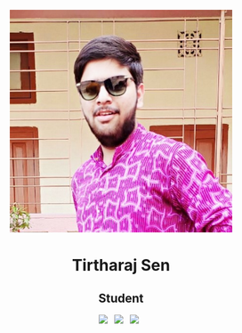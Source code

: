 <p align="center">
<img src="img/tirtharaj.jpg" height="400">

<h1 align="center">Tirtharaj Sen</h1>

<h2 align="center">Student</h2>

<p align='center'>
  <a href="mailto:tapastirthasen@gmail.com"><img height="50" src="img/gmail.png?raw=true"></a>&nbsp;&nbsp;
  <a href="https://www.linkedin.com/in/tirtharaj-sen-3527841b1"><img height="50" src="img/linkedin.png?raw=true"></a>&nbsp;&nbsp;
  <a href="https://twitter.com/sen_tirtharaj"><img height="50" src="img/twitter.png?raw=true"></a>&nbsp;&nbsp;
</p>
</p>